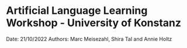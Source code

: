 # Artificial Language Learning Workshop - University of Konstanz
Date: 21/10/2022
Authors: Marc Meisezahl, Shira Tal and Annie Holtz

